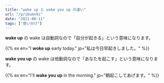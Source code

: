 ```yaml
---
title: "wake up と wake you up の違い"
url: "/p/ibumx9i"
date: "2021-08-11"
tags: ["使い分け"]
---
```


__wake up__ の wake は自動詞なので「自分が起きる」という意味になります。

{{% ex en="I __woke up__ early today." jp="私は今日早起きしました。" %}}

__wake you up__ の wake は他動詞なので「あなたを起こす」という意味になります。

{{% ex en="I'll __wake you up__ in the morning." jp="朝起こしてあげます。" %}}

